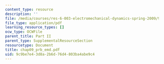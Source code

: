 ```yaml
---
content_type: resource
description: ''
file: /media/courses/res-6-003-electromechanical-dynamics-spring-2009/9c9be7e43d8a2b6d76d4803ba4abe9c4_chap09_prb_emd.pdf
file_type: application/pdf
learning_resource_types: []
ocw_type: OCWFile
parent_title: Part II
parent_type: SupplementalResourceSection
resourcetype: Document
title: chap09_prb_emd.pdf
uid: 9c9be7e4-3d8a-2b6d-76d4-803ba4abe9c4
---
```

